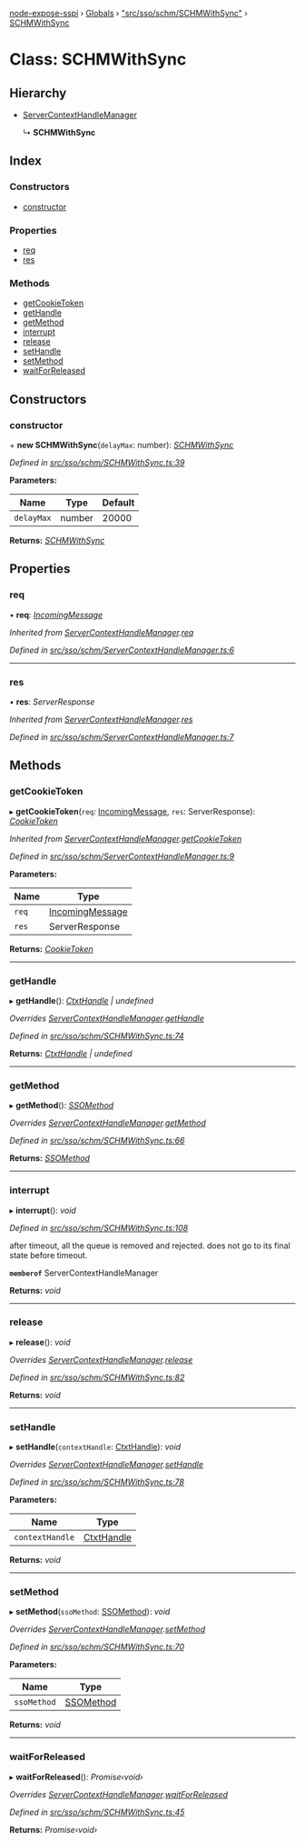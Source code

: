 [node-expose-sspi](../README.md) › [Globals](../globals.md) › ["src/sso/schm/SCHMWithSync"](../modules/_src_sso_schm_schmwithsync_.md) › [SCHMWithSync](_src_sso_schm_schmwithsync_.schmwithsync.md)

# Class: SCHMWithSync

## Hierarchy

* [ServerContextHandleManager](_src_sso_schm_servercontexthandlemanager_.servercontexthandlemanager.md)

  ↳ **SCHMWithSync**

## Index

### Constructors

* [constructor](_src_sso_schm_schmwithsync_.schmwithsync.md#constructor)

### Properties

* [req](_src_sso_schm_schmwithsync_.schmwithsync.md#req)
* [res](_src_sso_schm_schmwithsync_.schmwithsync.md#res)

### Methods

* [getCookieToken](_src_sso_schm_schmwithsync_.schmwithsync.md#getcookietoken)
* [getHandle](_src_sso_schm_schmwithsync_.schmwithsync.md#gethandle)
* [getMethod](_src_sso_schm_schmwithsync_.schmwithsync.md#getmethod)
* [interrupt](_src_sso_schm_schmwithsync_.schmwithsync.md#interrupt)
* [release](_src_sso_schm_schmwithsync_.schmwithsync.md#release)
* [setHandle](_src_sso_schm_schmwithsync_.schmwithsync.md#sethandle)
* [setMethod](_src_sso_schm_schmwithsync_.schmwithsync.md#setmethod)
* [waitForReleased](_src_sso_schm_schmwithsync_.schmwithsync.md#waitforreleased)

## Constructors

###  constructor

\+ **new SCHMWithSync**(`delayMax`: number): *[SCHMWithSync](_src_sso_schm_schmwithsync_.schmwithsync.md)*

*Defined in [src/sso/schm/SCHMWithSync.ts:39](https://github.com/jlguenego/node-expose-sspi/blob/e4d7005/src/sso/schm/SCHMWithSync.ts#L39)*

**Parameters:**

Name | Type | Default |
------ | ------ | ------ |
`delayMax` | number | 20000 |

**Returns:** *[SCHMWithSync](_src_sso_schm_schmwithsync_.schmwithsync.md)*

## Properties

###  req

• **req**: *[IncomingMessage](../interfaces/_src_sso_interfaces_._http_.incomingmessage.md)*

*Inherited from [ServerContextHandleManager](_src_sso_schm_servercontexthandlemanager_.servercontexthandlemanager.md).[req](_src_sso_schm_servercontexthandlemanager_.servercontexthandlemanager.md#req)*

*Defined in [src/sso/schm/ServerContextHandleManager.ts:6](https://github.com/jlguenego/node-expose-sspi/blob/e4d7005/src/sso/schm/ServerContextHandleManager.ts#L6)*

___

###  res

• **res**: *ServerResponse*

*Inherited from [ServerContextHandleManager](_src_sso_schm_servercontexthandlemanager_.servercontexthandlemanager.md).[res](_src_sso_schm_servercontexthandlemanager_.servercontexthandlemanager.md#res)*

*Defined in [src/sso/schm/ServerContextHandleManager.ts:7](https://github.com/jlguenego/node-expose-sspi/blob/e4d7005/src/sso/schm/ServerContextHandleManager.ts#L7)*

## Methods

###  getCookieToken

▸ **getCookieToken**(`req`: [IncomingMessage](../interfaces/_src_sso_interfaces_._http_.incomingmessage.md), `res`: ServerResponse): *[CookieToken](../modules/_src_sso_interfaces_.md#cookietoken)*

*Inherited from [ServerContextHandleManager](_src_sso_schm_servercontexthandlemanager_.servercontexthandlemanager.md).[getCookieToken](_src_sso_schm_servercontexthandlemanager_.servercontexthandlemanager.md#getcookietoken)*

*Defined in [src/sso/schm/ServerContextHandleManager.ts:9](https://github.com/jlguenego/node-expose-sspi/blob/e4d7005/src/sso/schm/ServerContextHandleManager.ts#L9)*

**Parameters:**

Name | Type |
------ | ------ |
`req` | [IncomingMessage](../interfaces/_src_sso_interfaces_._http_.incomingmessage.md) |
`res` | ServerResponse |

**Returns:** *[CookieToken](../modules/_src_sso_interfaces_.md#cookietoken)*

___

###  getHandle

▸ **getHandle**(): *[CtxtHandle](../interfaces/_lib_sspi_d_.ctxthandle.md) | undefined*

*Overrides [ServerContextHandleManager](_src_sso_schm_servercontexthandlemanager_.servercontexthandlemanager.md).[getHandle](_src_sso_schm_servercontexthandlemanager_.servercontexthandlemanager.md#abstract-gethandle)*

*Defined in [src/sso/schm/SCHMWithSync.ts:74](https://github.com/jlguenego/node-expose-sspi/blob/e4d7005/src/sso/schm/SCHMWithSync.ts#L74)*

**Returns:** *[CtxtHandle](../interfaces/_lib_sspi_d_.ctxthandle.md) | undefined*

___

###  getMethod

▸ **getMethod**(): *[SSOMethod](../modules/_src_sso_interfaces_.md#ssomethod)*

*Overrides [ServerContextHandleManager](_src_sso_schm_servercontexthandlemanager_.servercontexthandlemanager.md).[getMethod](_src_sso_schm_servercontexthandlemanager_.servercontexthandlemanager.md#abstract-getmethod)*

*Defined in [src/sso/schm/SCHMWithSync.ts:66](https://github.com/jlguenego/node-expose-sspi/blob/e4d7005/src/sso/schm/SCHMWithSync.ts#L66)*

**Returns:** *[SSOMethod](../modules/_src_sso_interfaces_.md#ssomethod)*

___

###  interrupt

▸ **interrupt**(): *void*

*Defined in [src/sso/schm/SCHMWithSync.ts:108](https://github.com/jlguenego/node-expose-sspi/blob/e4d7005/src/sso/schm/SCHMWithSync.ts#L108)*

after timeout, all the queue is removed and rejected.
does not go to its final state before timeout.

**`memberof`** ServerContextHandleManager

**Returns:** *void*

___

###  release

▸ **release**(): *void*

*Overrides [ServerContextHandleManager](_src_sso_schm_servercontexthandlemanager_.servercontexthandlemanager.md).[release](_src_sso_schm_servercontexthandlemanager_.servercontexthandlemanager.md#abstract-release)*

*Defined in [src/sso/schm/SCHMWithSync.ts:82](https://github.com/jlguenego/node-expose-sspi/blob/e4d7005/src/sso/schm/SCHMWithSync.ts#L82)*

**Returns:** *void*

___

###  setHandle

▸ **setHandle**(`contextHandle`: [CtxtHandle](../interfaces/_lib_sspi_d_.ctxthandle.md)): *void*

*Overrides [ServerContextHandleManager](_src_sso_schm_servercontexthandlemanager_.servercontexthandlemanager.md).[setHandle](_src_sso_schm_servercontexthandlemanager_.servercontexthandlemanager.md#abstract-sethandle)*

*Defined in [src/sso/schm/SCHMWithSync.ts:78](https://github.com/jlguenego/node-expose-sspi/blob/e4d7005/src/sso/schm/SCHMWithSync.ts#L78)*

**Parameters:**

Name | Type |
------ | ------ |
`contextHandle` | [CtxtHandle](../interfaces/_lib_sspi_d_.ctxthandle.md) |

**Returns:** *void*

___

###  setMethod

▸ **setMethod**(`ssoMethod`: [SSOMethod](../modules/_src_sso_interfaces_.md#ssomethod)): *void*

*Overrides [ServerContextHandleManager](_src_sso_schm_servercontexthandlemanager_.servercontexthandlemanager.md).[setMethod](_src_sso_schm_servercontexthandlemanager_.servercontexthandlemanager.md#abstract-setmethod)*

*Defined in [src/sso/schm/SCHMWithSync.ts:70](https://github.com/jlguenego/node-expose-sspi/blob/e4d7005/src/sso/schm/SCHMWithSync.ts#L70)*

**Parameters:**

Name | Type |
------ | ------ |
`ssoMethod` | [SSOMethod](../modules/_src_sso_interfaces_.md#ssomethod) |

**Returns:** *void*

___

###  waitForReleased

▸ **waitForReleased**(): *Promise‹void›*

*Overrides [ServerContextHandleManager](_src_sso_schm_servercontexthandlemanager_.servercontexthandlemanager.md).[waitForReleased](_src_sso_schm_servercontexthandlemanager_.servercontexthandlemanager.md#abstract-waitforreleased)*

*Defined in [src/sso/schm/SCHMWithSync.ts:45](https://github.com/jlguenego/node-expose-sspi/blob/e4d7005/src/sso/schm/SCHMWithSync.ts#L45)*

**Returns:** *Promise‹void›*
